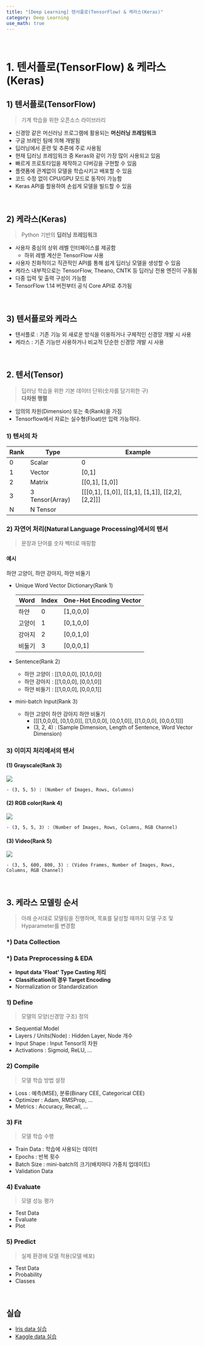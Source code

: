 ```yaml
---
title: "[Deep Learning] 텐서플로(TensorFlow) & 케라스(Keras)"
category: Deep Learning
use_math: true
---
```


<br>

# 1. 텐서플로(TensorFlow) & 케라스(Keras)

## 1) 텐서플로(TensorFlow)
> 기계 학습을 위한 오픈소스 라이브러리

- 신경망 같은 머신러닝 프로그램에 활용되는 **머신러닝 프레임워크**
- 구글 브레인 팀에 의해 개발됨
- 딥러닝에서 훈련 및 추론에 주로 사용됨
- 현재 딥러닝 프레임워크 중 Keras와 같이 가장 많이 사용되고 있음
- 빠르게 프로토타입을 제작하고 디버깅을 구현할 수 있음
- 플랫폼에 관계없이 모델을 학습시키고 배포할 수 있음
- 코드 수정 없이 CPU/GPU 모드로 동작이 가능함
- Keras API를 할용하여 손쉽게 모델을 빌드할 수 있음

<br>

## 2) 케라스(Keras)
> Python 기반의 **딥러닝 프레임워크**

- 사용자 중심의 상위 레벨 인터페이스를 제공함
  - 하위 레벨 계산은 TensorFlow 사용
- 사용자 친화적이고 직관적인 API를 통해 쉽게 딥러닝 모델을 생성할 수 있음
- 케라스 내부적으로는 TensorFlow, Theano, CNTK 등 딥러닝 전용 엔진이 구동됨
- 다중 입력 및 출력 구성이 가능함
- TensorFlow 1.14 버전부터 공식 Core API로 추가됨

<br>

## 3) 텐서플로와 케라스
- 텐서플로 : 기존 기능 외 새로운 방식을 이용하거나 구체적인 신경망 개발 시 사용
- 케라스 : 기존 기능만 사용하거나 비교적 단순한 신경망 개발 시 사용

<br>

## 2. 텐서(Tensor)
> 딥러닝 학습을 위한 기본 데이터 단위(숫자를 담기위한 구) <br>
> **다차원 행렬**

- 임의의 차원(Dimension) 또는 축(Rank)을 가짐
- Tensorflow에서 자료는 실수형(Float)만 입력 가능하다.

### 1) 텐서의 차

|Rank|Type|Example|
|---|---|---|
|0|Scalar|0|
|1|Vector|[0,1]|
|2|Matrix|[[0,1], [1,0]]|
|3|3 Tensor(Array)|[[[0,1], [1,0]], [[1,1], [1,1]], [[2,2], [2,2]]]|
|N|N Tensor||

### 2) 자연어 처리(Natural Language Processing)에서의 텐서
> 문장과 단어를 숫자 벡터로 매핑함

#### 예시

하얀 고양이, 하얀 강아지, 하얀 비둘기

- Unique Word Vector Dictionary(Rank 1)

    |Word|Index|One-Hot Encoding Vector|
    |---|---|---|
    |하얀|0|[1,0,0,0]|
    |고양이|1|[0,1,0,0]|
    |강아지|2|[0,0,1,0]|
    |비둘기|3|[0,0,0,1]|

- Sentence(Rank 2)
    - 하얀 고양이 : [[1,0,0,0], [0,1,0,0]]
    - 하얀 강아지 : [[1,0,0,0], [0,0,1,0]]
    - 하얀 비들기 : [[1,0,0,0], [0,0,0,1]]
    
- mini-batch Input(Rank 3)
    - 하얀 고양이 하얀 강아지 하얀 비둘기
        - [[[1,0,0,0], [0,1,0,0]], [[1,0,0,0], [0,0,1,0]], [[1,0,0,0], [0,0,0,1]]]
        - (3, 2, 4) : (Sample Dimension, Length of Sentence, Word Vector Dimension) 

### 3) 이미지 처리에서의 텐서

#### (1) Grayscale(Rank 3)

![](/assets/images/posts/dl/grayscale_img.png)

    - (3, 5, 5) : (Number of Images, Rows, Columns)

#### (2) RGB color(Rank 4)

![](/assets/images/posts/dl/rgb_img.png)

    - (3, 5, 5, 3) : (Number of Images, Rows, Columns, RGB Channel)

#### (3) Video(Rank 5)

![](/assets/images/posts/dl/video.png)

    - (3, 5, 600, 800, 3) : (Video Frames, Number of Images, Rows, Columns, RGB Channel)

<br>

## 3. 케라스 모델링 순서
> 아래 순서대로 모델링을 진행하며, 목표를 달성할 때까지 모델 구조 및 Hyparameter를 변경함

### *) Data Collection

### *) Data Preprocessing & EDA
- **Input data 'Float' Type Casting 처리**
- **Classification의 경우 Target Encoding**
- Normalization or Standardization

### 1) Define
> 모델의 모양(신경망 구조) 정의

- Sequential Model
- Layers / Units(Node) : Hidden Layer, Node 개수
- Input Shape : Input Tensor의 차원
- Activations : Sigmoid, ReLU, ...

### 2) Compile
> 모델 학습 방법 설정

- Loss : 예측(MSE), 분류(Binary CEE, Categorical CEE) 
- Optimizer : Adam, RMSProp, ... 
- Metrics : Accuracy, Recall, ...

### 3) Fit
> 모델 학습 수행

- Train Data : 학습에 사용되는 데이터
- Epochs : 반복 횟수
- Batch Size : mini-batch의 크기(배치마다 가중치 업데이트)
- Validation Data 

### 4) Evaluate
> 모델 성능 평가

- Test Data
- Evaluate
- Plot

### 5) Predict
> 실제 환경에 모델 적용(모델 배포)

- Test Data
- Probability
- Classes

<br>

## 실습
- <a href="https://colab.research.google.com/drive/1sBC-uibKJyUMnBpzZtcVRsYf1BPGIYfy?usp=sharing">Iris data 실습</a>
- <a href="https://drive.google.com/file/d/1PbrIwzKes4ErcrsW_7LgzgF02x7xMFTU/view?usp=sharing">Kaggle data 실습</a>